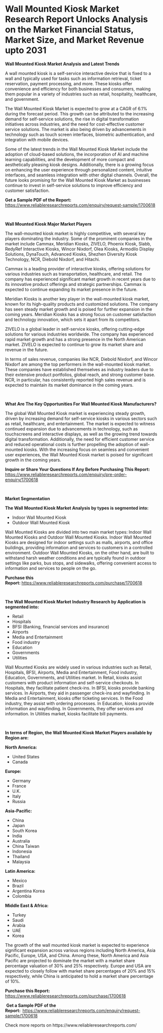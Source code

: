 <p><h1>Wall Mounted Kiosk Market Research Report Unlocks Analysis on the Market Financial Status, Market Size, and Market Revenue upto 2031</h1></p><p><strong>Wall Mounted Kiosk Market Analysis and Latest Trends</strong></p>
<p><p>A wall mounted kiosk is a self-service interactive device that is fixed to a wall and typically used for tasks such as information retrieval, ticket reservation, payment processing, and more. These kiosks offer convenience and efficiency for both businesses and consumers, making them popular in a variety of industries such as retail, hospitality, healthcare, and government.</p><p>The Wall Mounted Kiosk Market is expected to grow at a CAGR of 6.1% during the forecast period. This growth can be attributed to the increasing demand for self-service solutions, the rise in digital transformation initiatives across industries, and the need for cost-effective customer service solutions. The market is also being driven by advancements in technology such as touch screen interfaces, biometric authentication, and integration with mobile devices.</p><p>Some of the latest trends in the Wall Mounted Kiosk Market include the adoption of cloud-based solutions, the incorporation of AI and machine learning capabilities, and the development of more compact and aesthetically pleasing kiosk designs. Additionally, there is a growing focus on enhancing the user experience through personalized content, intuitive interfaces, and seamless integration with other digital channels. Overall, the future looks promising for the Wall Mounted Kiosk Market as businesses continue to invest in self-service solutions to improve efficiency and customer satisfaction.</p></p>
<p><strong>Get a Sample PDF of the Report:&nbsp;</strong> <a href="https://www.reliableresearchreports.com/enquiry/request-sample/1700618">https://www.reliableresearchreports.com/enquiry/request-sample/1700618</a></p>
<p>&nbsp;</p>
<p><strong>Wall Mounted Kiosk Major Market Players</strong></p>
<p><p>The wall-mounted kiosk market is highly competitive, with several key players dominating the industry. Some of the prominent companies in the market include Cammax, Meridian Kiosks, ZIVELO, Phoenix Kiosk, Slabb, RedyRef Interactive Kiosks, Wincor Nixdorf, Olea Kiosks, Armodilo Display Solutions, DynaTouch, Advanced Kiosks, Shezhen Diversity Kiosk Technology, NCR, Diebold Nixdorf, and Hitachi.</p><p>Cammax is a leading provider of interactive kiosks, offering solutions for various industries such as transportation, healthcare, and retail. The company has experienced significant market growth in recent years due to its innovative product offerings and strategic partnerships. Cammax is expected to continue expanding its market presence in the future.</p><p>Meridian Kiosks is another key player in the wall-mounted kiosk market, known for its high-quality products and customized solutions. The company has seen steady market growth and is poised for further expansion in the coming years. Meridian Kiosks has a strong focus on customer satisfaction and technology innovation, which sets it apart from its competitors.</p><p>ZIVELO is a global leader in self-service kiosks, offering cutting-edge solutions for various industries worldwide. The company has experienced rapid market growth and has a strong presence in the North American market. ZIVELO is expected to continue to grow its market share and revenue in the future.</p><p>In terms of sales revenue, companies like NCR, Diebold Nixdorf, and Wincor Nixdorf are among the top performers in the wall-mounted kiosk market. These companies have established themselves as industry leaders due to their extensive product portfolios, global reach, and strong customer base. NCR, in particular, has consistently reported high sales revenue and is expected to maintain its market dominance in the coming years.</p></p>
<p>&nbsp;</p>
<p><strong>What Are The Key Opportunities For Wall Mounted Kiosk Manufacturers?</strong></p>
<p><p>The global Wall Mounted Kiosk market is experiencing steady growth, driven by increasing demand for self-service kiosks in various sectors such as retail, healthcare, and entertainment. The market is expected to witness continued expansion due to advancements in technology, such as touchscreens and interactive displays, as well as the growing trend towards digital transformation. Additionally, the need for efficient customer service and reduced operational costs is further propelling the adoption of wall-mounted kiosks. With the increasing focus on seamless and convenient user experiences, the Wall Mounted Kiosk market is poised for significant growth in the coming years.</p></p>
<p><strong>Inquire or Share Your Questions If Any Before Purchasing This Report:</strong> <a href="https://www.reliableresearchreports.com/enquiry/pre-order-enquiry/1700618">https://www.reliableresearchreports.com/enquiry/pre-order-enquiry/1700618</a></p>
<p>&nbsp;</p>
<p><strong>Market Segmentation</strong></p>
<p><strong>The Wall Mounted Kiosk Market Analysis by types is segmented into:</strong></p>
<p><ul><li>Indoor Wall Mounted Kiosk</li><li>Outdoor Wall Mounted Kiosk</li></ul></p>
<p><p>Wall Mounted Kiosks are divided into two main market types: Indoor Wall Mounted Kiosks and Outdoor Wall Mounted Kiosks. Indoor Wall Mounted Kiosks are designed for indoor settings such as malls, airports, and office buildings, providing information and services to customers in a controlled environment. Outdoor Wall Mounted Kiosks, on the other hand, are built to withstand harsh weather conditions and are typically found in outdoor settings like parks, bus stops, and sidewalks, offering convenient access to information and services to people on the go.</p></p>
<p><strong>Purchase this Report:&nbsp;</strong><a href="https://www.reliableresearchreports.com/purchase/1700618">https://www.reliableresearchreports.com/purchase/1700618</a></p>
<p>&nbsp;</p>
<p><strong>The Wall Mounted Kiosk Market Industry Research by Application is segmented into:</strong></p>
<p><ul><li>Retail</li><li>Hospitals</li><li>BFSI (Banking, financial services and insurance)</li><li>Airports</li><li>Media and Entertainment</li><li>Food industry</li><li>Education</li><li>Governments</li><li>Utilities</li></ul></p>
<p><p>Wall Mounted Kiosks are widely used in various industries such as Retail, Hospitals, BFSI, Airports, Media and Entertainment, Food industry, Education, Governments, and Utilities market. In Retail, kiosks assist customers with product information and self-service checkouts. In Hospitals, they facilitate patient check-ins. In BFSI, kiosks provide banking services. In Airports, they aid in passenger check-ins and wayfinding. In Media and Entertainment, kiosks offer ticketing services. In the Food industry, they assist with ordering processes. In Education, kiosks provide information and wayfinding. In Governments, they offer services and information. In Utilities market, kiosks facilitate bill payments.</p></p>
<p>&nbsp;</p>
<p><strong>In terms of Region, the Wall Mounted Kiosk Market Players available by Region are:</strong></p>
<p>
    <p> <strong> North America: </strong>
        <ul>
            <li>United States</li>
            <li>Canada</li>
        </ul>
        </p> 
    <p> <strong> Europe: </strong>
        <ul>
            <li>Germany</li>
            <li>France</li>
            <li>U.K.</li>
            <li>Italy</li>
            <li>Russia</li>
        </ul>
        </p> 
    <p> <strong> Asia-Pacific: </strong>
        <ul>
            <li>China</li>
            <li>Japan</li>
            <li>South Korea</li>
            <li>India</li>
            <li>Australia</li>
            <li>China Taiwan</li>
            <li>Indonesia</li>
            <li>Thailand</li>
            <li>Malaysia</li>
        </ul>
        </p> 
    <p> <strong> Latin America: </strong>
        <ul>
            <li>Mexico</li>
            <li>Brazil</li>
            <li>Argentina Korea</li>
            <li>Colombia</li>
        </ul>
        </p> 
    <p> <strong> Middle East & Africa: </strong>
        <ul>
            <li>Turkey</li>
            <li>Saudi</li>
            <li>Arabia</li>
            <li>UAE</li>
            <li>Korea</li>
        </ul>
    </p>
    </p>
<p><p>The growth of the wall mounted kiosk market is expected to experience significant expansion across various regions including North America, Asia Pacific, Europe, USA, and China. Among these, North America and Asia Pacific are projected to dominate the market with a market share percentage valuation of 30% and 25% respectively. Europe and USA are expected to closely follow with market share percentages of 20% and 15% respectively, while China is anticipated to hold a market share percentage of 10%.</p></p>
<p><strong>Purchase this Report: </strong><a href="https://www.reliableresearchreports.com/purchase/1700618">https://www.reliableresearchreports.com/purchase/1700618</a></p>
<p>&nbsp;<strong>Get a Sample PDF of the Report:&nbsp;&nbsp;</strong><a href="https://www.reliableresearchreports.com/enquiry/request-sample/1700618">https://www.reliableresearchreports.com/enquiry/request-sample/1700618</a></p>
<p><strong></strong></p>
<p>Check more reports on https://www.reliableresearchreports.com/</p>